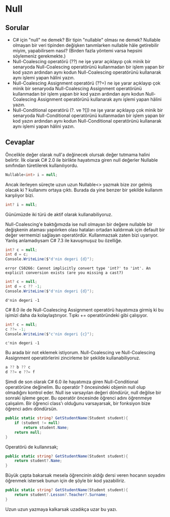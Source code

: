 Null
======

## Sorular

- C# için "null" ne demek? Bir tipin "nullable" olması ne demek? Nullable olmayan bir veri tipinden değişken tanımlarken nullable hâle getirebilir miyim, yapabilirsem nasıl? (Birden fazla yöntemi varsa hepsini söylemeniz gerekmekte.)
- Null-Coalescing operatörü (??) ne işe yarar açıklayıp çok minik bir senaryoda Null-Coalescing operatörünü kullanmadan bir işlem yapan bir kod yazın ardından aynı kodun Null-Coalescing operatörünü kullanarak aynı işlemi yapan hâlini yazın.
- Null-Coalescing Assignment operatörü (??=) ne işe yarar açıklayıp çok minik bir senaryoda Null-Coalescing Assignment operatörünü kullanmadan bir işlem yapan bir kod yazın ardından aynı kodun Null-Coalescing Assignment operatörünü kullanarak aynı işlemi yapan hâlini yazın.
- Null-Conditional operatörü (?. ve ?[]) ne işe yarar açıklayıp çok minik bir senaryoda Null-Conditional operatörünü kullanmadan bir işlem yapan bir kod yazın ardından aynı kodun Null-Conditional operatörünü kullanarak aynı işlemi yapan hâlini yazın.

## Cevaplar

Öncelikle değer olarak null'a değinecek olursak değer tutmama halini belirtir. İlk olarak C# 2.0 ile birlikte hayatımıza giren null değerler Nullable sınıfından türetilerek kullanılıyordu.

```csharp
Nullable<int> i = null;
```

Ancak ilerleyen süreçte uzun uzun Nullable<> yazmak bize zor gelmiş olacak ki ? kullanımı ortaya çıktı. Burada da yine benzer bir şekilde kullanım karşılıyor bizi.

```csharp
int? i = null;
```

Günümüzde iki türü de aktif olarak kullanabiliyoruz.

Null-Coalescing'e baktığımızda ise null olmayan bir değere nullable bir değişkenin ataması yapılırken olası hataları ortadan kaldırmak için default bir değer vermemizi sağlayan operatördür. Kullanmazsak zaten bizi uyarıyor. Yanlış anlamadıysam C# 7.3 ile kavuşmuşuz bu özelliğe.

```csharp
int? c = null;
int d = c;
Console.WriteLine($"d'nin degeri {d}"); 
```

```
error CS0266: Cannot implicitly convert type 'int?' to 'int'. An explicit conversion exists (are you missing a cast?)
```

```csharp
int? c = null;
int d = c ?? -1;
Console.WriteLine($"d'nin degeri {d}"); 
```

```
d'nin degeri -1
```

C# 8.0 ile de Null-Coalescing Assignment operatörü hayatımıza girmiş ki bu işimizi daha da kolaylaştırıyor. Tıpkı += operatöründeki gibi çalışıyor.

```csharp
int? c = null;
c ??= -1;
Console.WriteLine($"c'nin degeri {c}"); 
```

```
c'nin degeri -1
```

Bu arada bir not eklemek istiyorum. Null-Coalescing ve Null-Coalescing Assignment operatörlerini zincirleme bir şekilde kullanabiliyoruz.

```csharp
a ?? b ?? c
d ??= e ??= f
```

Şimdi de son olarak C# 6.0 ile hayatımıza giren Null-Conditional operatörüne değinelim. Bu operatör ? öncesindeki objenin null olup olmadığını kontrol eder. Null ise varsayılan değeri döndürür, null değilse bir sonraki işleme geçer. Bu operatör öncesinde öğrenci adını öğrenmeye çalışalım. Bir öğrenci class'ı olduğunu varsayarsak, bir fonksiyon bize öğrenci adını döndürsün.

```csharp
public static string? GetStudentName(Student student){
    if (student != null)
        return student.Name;
    return null;
}
```

Operatörü de kullanırsak;

```csharp
public static string? GetStudentName(Student student){
    return student?.Name;
}
```

Büyük çapta bakarsak mesela öğrencinin aldığı dersi veren hocanın soyadını öğrenmek istersek bunun için de şöyle bir kod yazabiliriz.

```csharp
public static string? GetStudentName(Student student){
    return student?.Lesson?.Teacher?.Surname;
}
```

Uzun uzun yazmaya kalkarsak uzadıkça uzar bu yazı.